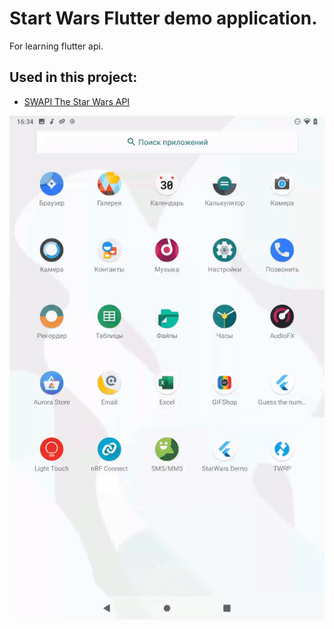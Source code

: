 # Start Wars Flutter demo application.

For learning flutter api.

## Used in this project:

- [SWAPI The Star Wars API](https://swapi.dev/)

![](preview.gif)